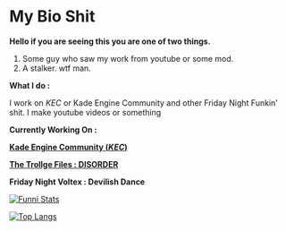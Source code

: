 # My Bio Shit

**Hello if you are seeing this you are one of two things.**

1. Some guy who saw my work from youtube or some mod.
2. A stalker. wtf man.


**What I do :**

I work on *KEC* or Kade Engine Community and other Friday Night Funkin' shit.
I make youtube videos or something


**Currently Working On :**

**[Kade Engine Community (*KEC*)](https://github.com/TheRealJake12/Kade-Engine-Community.git)**

**[The Trollge Files : DISORDER](https://gamebanana.com/mods/323190)**

**Friday Night Voltex :  Devilish Dance**

[![Funni Stats](https://github-readme-stats.vercel.app/api?username=TheRealJake12&theme=dracula)](https://github.com/anuraghazra/github-readme-stats)

[![Top Langs](https://github-readme-stats.vercel.app/api/top-langs/?username=TheRealJake12&theme=dracula&exclude_repo=4ktest,hxCodec,Indie-Cross-Public,Fuckin-hell,Smoke--Em-Out-Struggle-Kade-Engine)](https://github.com/anuraghazra/github-readme-stats)
